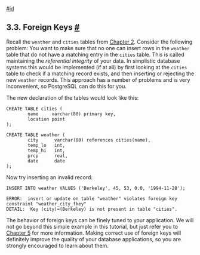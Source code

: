 [#id](#TUTORIAL-FK)

## 3.3. Foreign Keys [#](#TUTORIAL-FK)

Recall the `weather` and `cities` tables from [Chapter 2](tutorial-sql). Consider the following problem: You want to make sure that no one can insert rows in the `weather` table that do not have a matching entry in the `cities` table. This is called maintaining the _referential integrity_ of your data. In simplistic database systems this would be implemented (if at all) by first looking at the `cities` table to check if a matching record exists, and then inserting or rejecting the new `weather` records. This approach has a number of problems and is very inconvenient, so PostgreSQL can do this for you.

The new declaration of the tables would look like this:

```
CREATE TABLE cities (
        name     varchar(80) primary key,
        location point
);

CREATE TABLE weather (
        city      varchar(80) references cities(name),
        temp_lo   int,
        temp_hi   int,
        prcp      real,
        date      date
);
```

Now try inserting an invalid record:

```
INSERT INTO weather VALUES ('Berkeley', 45, 53, 0.0, '1994-11-28');
```

```
ERROR:  insert or update on table "weather" violates foreign key constraint "weather_city_fkey"
DETAIL:  Key (city)=(Berkeley) is not present in table "cities".
```

The behavior of foreign keys can be finely tuned to your application. We will not go beyond this simple example in this tutorial, but just refer you to [Chapter 5](ddl) for more information. Making correct use of foreign keys will definitely improve the quality of your database applications, so you are strongly encouraged to learn about them.
